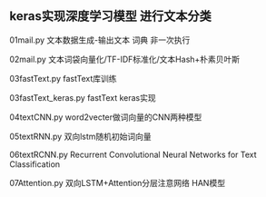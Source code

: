 ## keras实现深度学习模型 进行文本分类

01mail.py 文本数据生成-输出文本 词典 非一次执行

02mail.py 文本词袋向量化/TF-IDF标准化/文本Hash+朴素贝叶斯

03fastText.py fastText库训练

03fastText_keras.py fastText keras实现

04textCNN.py word2vecter做词向量的CNN两种模型 

05textRNN.py 双向lstm随机初始词向量

06textRCNN.py Recurrent Convolutional Neural Networks for Text Classification

07Attention.py 双向LSTM+Attention分层注意网络   HAN模型 

